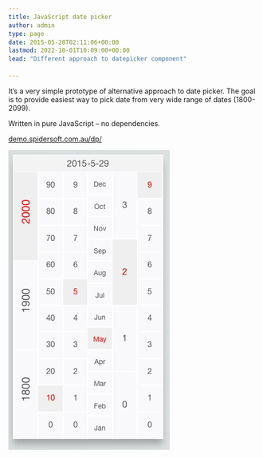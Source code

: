 ```yaml
---
title: JavaScript date picker
author: admin
type: page
date: 2015-05-28T02:11:06+00:00
lastmod: 2022-10-01T10:09:00+00:00
lead: "Different approach to datepicker component" 

---
```

It&#8217;s a very simple prototype of alternative approach to date picker. The goal is to provide easiest way to pick date from very wide range of dates (1800-2099).

Written in pure JavaScript &#8211; no dependencies.

[demo.spidersoft.com.au/dp/](https://demo.spidersoft.com.au/dp/)

![Date Picker](images/date-picker.jpg)